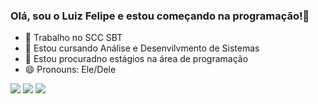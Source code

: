 ### Olá, sou o Luiz Felipe e estou começando na programação!👋


- 🔭 Trabalho no SCC SBT 
- 🌱 Estou cursando Análise e Desenvilvmento de Sistemas
- 🤔 Estou procuradno estágios na área de programação
- 😄 Pronouns: Ele/Dele
  
<div> 
  <a href="https://instagram.com/luuizfp" target="_blank"><img src="https://img.shields.io/badge/-Instagram-%23E4405F?style=for-the-badge&logo=instagram&logoColor=white" target="_blank"></a>
  <a href = "mailto:luizfelipebr5567@gmail.com"><img src="https://img.shields.io/badge/-Gmail-%23333?style=for-the-badge&logo=gmail&logoColor=white" target="_blank"></a>
  <a href="https://www.linkedin.com/in/iluizfelipe" target="_blank"><img src="https://img.shields.io/badge/-LinkedIn-%230077B5?style=for-the-badge&logo=linkedin&logoColor=white" target="_blank"></a> 
  
</div>
